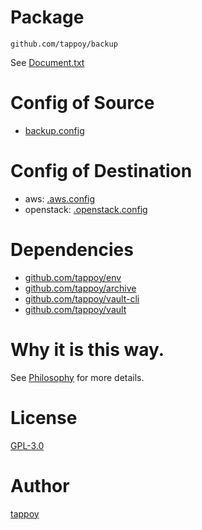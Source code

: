 # Package
`github.com/tappoy/backup`

See [Document.txt](Document.txt)

# Config of Source
- [backup.config](./test-data/config/backup.config)

# Config of Destination
- aws: [.aws.config](https://github.com/tappoy/archive/blob/main/.aws.config.sample)
- openstack: [.openstack.config](https://github.com/tappoy/archive/blob/main/.openstack.config.sample)

# Dependencies
- [github.com/tappoy/env](https://github.com/tappoy/env)
- [github.com/tappoy/archive](https://github.com/tappoy/archive)
- [github.com/tappoy/vault-cli](https://github.com/tappoy/vault-cli)
- [github.com/tappoy/vault](https://github.com/tappoy/vault)

# Why it is this way.
See [Philosophy](https://github.com/tappoy/philosophy) for more details.

# License
[GPL-3.0](LICENSE)

# Author
[tappoy](https://github.com/tappoy)
